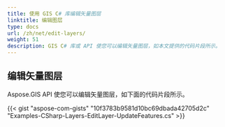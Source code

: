 ```yaml
---
title: 使用 GIS C# 库编辑矢量图层
linktitle: 编辑图层
type: docs
url: /zh/net/edit-layers/
weight: 51
description: GIS C# 库或 API 使您可以编辑矢量图层，如本文提供的代码片段所示。
---
```


## **编辑矢量图层**
Aspose.GIS API 使您可以编辑矢量图层，如下面的代码片段所示。

{{< gist "aspose-com-gists" "10f3783b9581d10bc69dbada42705d2c" "Examples-CSharp-Layers-EditLayer-UpdateFeatures.cs" >}}
